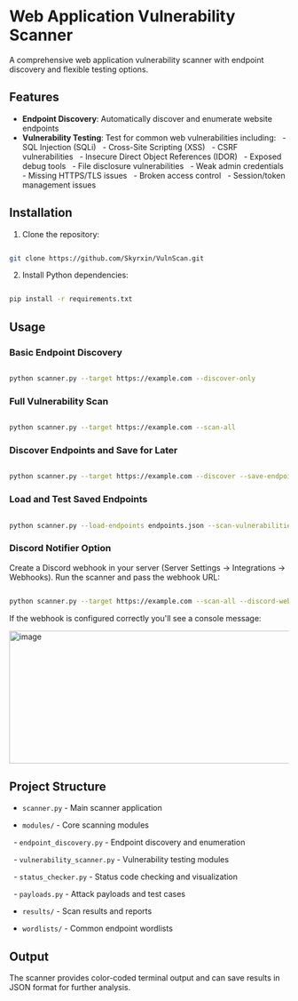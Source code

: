 # Web Application Vulnerability Scanner

A comprehensive web application vulnerability scanner with endpoint discovery and flexible testing options.

## Features

- **Endpoint Discovery**: Automatically discover and enumerate website endpoints
- **Vulnerability Testing**: Test for common web vulnerabilities including:
  - SQL Injection (SQLi)
  - Cross-Site Scripting (XSS)
  - CSRF vulnerabilities
  - Insecure Direct Object References (IDOR)
  - Exposed debug tools
  - File disclosure vulnerabilities
  - Weak admin credentials
  - Missing HTTPS/TLS issues
  - Broken access control
  - Session/token management issues

## Installation

1.  Clone the repository:

```bash 

git clone https://github.com/Skyrxin/VulnScan.git

```

2. Install Python dependencies:

```bash

pip install -r requirements.txt

```


## Usage

### Basic Endpoint Discovery

```bash

python scanner.py --target https://example.com --discover-only

```

### Full Vulnerability Scan

```bash

python scanner.py --target https://example.com --scan-all

```

### Discover Endpoints and Save for Later

```bash

python scanner.py --target https://example.com --discover --save-endpoints endpoints.json

```

### Load and Test Saved Endpoints

```bash

python scanner.py --load-endpoints endpoints.json --scan-vulnerabilities

```

### Discord Notifier Option

Create a Discord webhook in your server (Server Settings → Integrations → Webhooks).
Run the scanner and pass the webhook URL:

```bash

python scanner.py --target https://example.com --scan-all --discord-webhook https://discord.com/api/webhooks/WEBHOOK_ID/WEBHOOK_TOKEN

```
If the webhook is configured correctly you'll see a console message:

<img width="553" height="239" alt="image" src="https://github.com/user-attachments/assets/c6a75af8-5bd6-4855-8081-f976c7d9953d" />

## Project Structure

- `scanner.py` - Main scanner application

- `modules/` - Core scanning modules

  - `endpoint_discovery.py` - Endpoint discovery and enumeration

  - `vulnerability_scanner.py` - Vulnerability testing modules

  - `status_checker.py` - Status code checking and visualization

  - `payloads.py` - Attack payloads and test cases

- `results/` - Scan results and reports

- `wordlists/` - Common endpoint wordlists

## Output  

The scanner provides color-coded terminal output and can save results in JSON format for further analysis.
